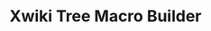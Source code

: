 ---
title: "Xwiki Tree Macro Builder"
layout: single
permalink: /xwiki_tree_macro_builder/
author_profile: true
---